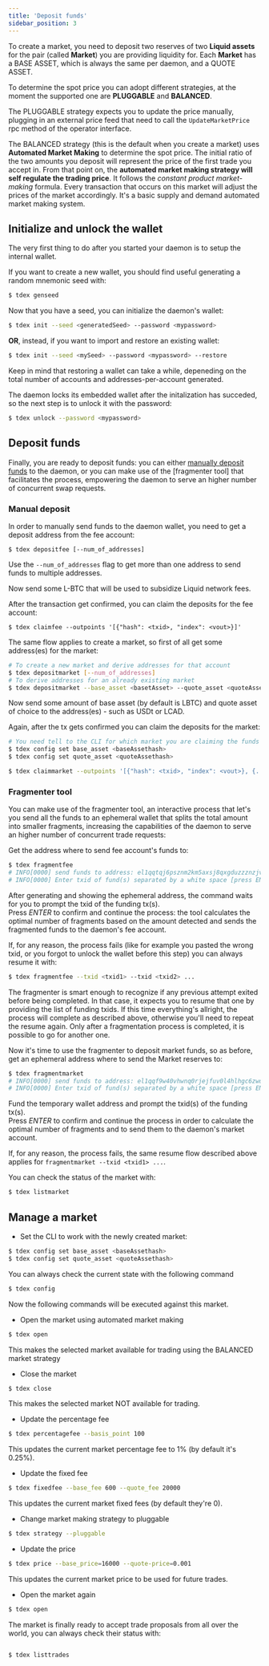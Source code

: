 ```yaml
---
title: 'Deposit funds'
sidebar_position: 3
---
```


To create a market, you need to deposit two reserves of two **Liquid assets** for the pair (called **Market**) you are providing liquidity for. Each **Market** has a BASE ASSET, which is always the same per daemon, and a QUOTE ASSET.

To determine the spot price you can adopt different strategies, at the moment the supported one are **PLUGGABLE** and **BALANCED**.

The PLUGGABLE strategy expects you to update the price manually, plugging in an external price feed that need to call the `UpdateMarketPrice` rpc method of the operator interface.

The BALANCED strategy (this is the default when you create a market) uses **Automated Market Making** to determine the spot price. The initial ratio of the two amounts you deposit will represent the price of the first trade you accept in.
From that point on, the **automated market making strategy will self regulate the trading price**. It follows the *constant product market-making* formula. Every transaction that occurs on this market will adjust the prices of the market accordingly. It's a basic supply and demand automated market making system.

## Initialize and unlock the wallet

The very first thing to do after you started your daemon is to setup the internal wallet.  

If you want to create a new wallet, you should find useful generating a random mnemonic seed with:

```sh
$ tdex genseed
```

Now that you have a seed, you can initialize the daemon's wallet:

```sh
$ tdex init --seed <generatedSeed> --password <mypassword>
```

**OR**, instead, if you want to import and restore an existing wallet:

```sh
$ tdex init --seed <mySeed> --password <mypassword> --restore
```

Keep in mind that restoring a wallet can take a while, depeneding on the total number of accounts and addresses-per-account generated.

The daemon locks its embedded wallet after the initalization has succeded, so the next step is to unlock it with the password:

```sh
$ tdex unlock --password <mypassword>
```

## Deposit funds

Finally, you are ready to deposit funds: you can either [manually deposit funds](#manual-deposit) to the daemon, or you can make use of the [fragmenter tool] that facilitates the process, empowering the daemon to serve an higher number of concurrent swap requests. 

### Manual deposit

In order to manually send funds to the daemon wallet, you need to get a deposit address from the fee account:

```
$ tdex depositfee [--num_of_addresses]
```

Use the `--num_of_addresses` flag to get more than one address to send funds to multiple addresses.

Now send some L-BTC that will be used to subsidize Liquid network fees.

After the transaction get confirmed, you can claim the deposits for the fee account:

```
$ tdex claimfee --outpoints '[{"hash": <txid>, "index": <vout>}]'
```

The same flow applies to create a market, so first of all get some address(es) for the market:

```sh
# To create a new market and derive addresses for that account
$ tdex depositmarket [--num_of_addresses]
# To derive addresses for an already existing market
$ tdex depositmarket --base_asset <basetAsset> --quote_asset <quoteAssethash> [--num_of_addresses]
```

Now send some amount of base asset (by default is LBTC) and quote asset of choice to the address(es) - such as USDt or LCAD.

Again, after the tx gets confirmed you can claim the deposits for the market:

```sh
# You need tell to the CLI for which market you are claiming the funds to
$ tdex config set base_asset <baseAssethash>
$ tdex config set quote_asset <quoteAssethash>

$ tdex claimmarket --outpoints '[{"hash": <txid>, "index": <vout>}, {...}]'
```

### Fragmenter tool

You can make use of the fragmenter tool, an interactive process that let's you send all the funds to an ephemeral wallet that splits the total amount into smaller fragments, increasing the capabilities of the daemon to serve an higher number of concurrent trade requests:

Get the address where to send fee account's funds to:

```bash
$ tdex fragmentfee
# INFO[0000] send funds to address: el1qqtqj6psznm2km5axsj8qxgduzzznzjvmxfs3qh7h83hsp72hp0s5hzzwlzv92cgr44qtl4krrykddyv6xtcmvpusqraynmn0k
# INFO[0000] Enter txid of fund(s) separated by a white space [press ENTER to skip or confirm]:
```

After generating and showing the ephemeral address, the command waits for you to prompt the txid of the funding tx(s).  
Press _ENTER_ to confirm and continue the process: the tool calculates the optimal number of fragments based on the amount detected and sends the fragmented funds to the daemon's fee account.

If, for any reason, the process fails (like for example you pasted the wrong txid, or you forgot to unlock the wallet before this step) you can always resume it with:

```bash
$ tdex fragmentfee --txid <txid1> --txid <txid2> ...
```

The fragmenter is smart enough to recognize if any previous attempt exited before being completed. In that case, it expects you to resume that one by providing the list of funding txids. If this time everything's allright, the process will complete as described above, otherwise you'll need to repeat the resume again. Only after a fragmentation process is completed, it is possible to go for another one.

Now it's time to use the fragmenter to deposit market funds, so as before, get an ephemeral address where to send the Market reserves to:

```bash
$ tdex fragmentmarket
# INFO[0000] send funds to address: el1qqf9w40vhwnq0rjejfuv0l4hlhgc6zwdacftra5yd3rakl8s3y0pn3078ul8jh5dhfg7rpceu2xt8wyx92wz9swqsm2p6fcjvq
# INFO[0000] Enter txid of fund(s) separated by a white space [press ENTER to skip or confirm]:
```

Fund the temporary wallet address and prompt the txid(s) of the funding tx(s).  
Press _ENTER_ to confirm and continue the process in order to calculate the optimal number of fragments and to send them to the daemon's market account.

If, for any reason, the process fails, the same resume flow described above applies for `fragmentmarket --txid <txid1> ...`.

You can check the status of the market with:

```sh
$ tdex listmarket
```

## Manage a market

* Set the CLI to work with the newly created market:

```sh
$ tdex config set base_asset <baseAssethash>
$ tdex config set quote_asset <quoteAssethash>
```

You can always check the current state with the following command

```sh
$ tdex config
```

Now the following commands will be executed against this market.

* Open the market using automated market making

```sh
$ tdex open
```
This makes the selected market available for trading using the BALANCED market strategy

* Close the market

```sh
$ tdex close
```

This makes the selected market NOT available for trading.

* Update the percentage fee

```sh
$ tdex percentagefee --basis_point 100
```

This updates the current market percentage fee to 1% (by default it's 0.25%).

* Update the fixed fee

```sh
$ tdex fixedfee --base_fee 600 --quote_fee 20000
```

This updates the current market fixed fees (by default they're 0).

* Change market making strategy to pluggable

```sh
$ tdex strategy --pluggable
```

* Update the price

```sh
$ tdex price --base_price=16000 --quote-price=0.001
```
This updates the current market price to be used for future trades.

* Open the market again

```sh
$ tdex open
```

The market is finally ready to accept trade proposals from all over the world, you can always check their status with:

```sh

$ tdex listtrades
```
